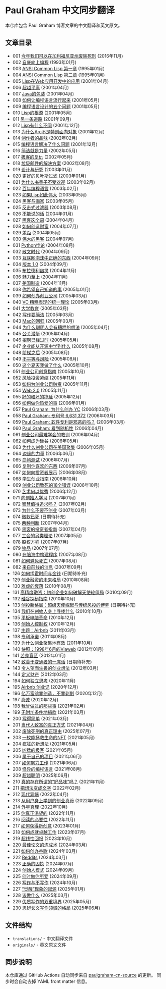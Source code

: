 # Paul Graham 中文同步翻译

本仓库包含 Paul Graham 博客文章的中文翻译和英文原文。

## 文章目录

- 001 [今年我们可以在加利福尼亚州废除死刑](https://hijiangchuan.com/paulgraham/001-This-Year-We-Can-End-the-Death-Penalty-in-California/) (2016年11月)
- 002 [自底向上编程](https://hijiangchuan.com/paulgraham/002-Programming-Bottom-Up/) (1993年01月)
- 003 [ANSI Common Lisp 第一章](https://hijiangchuan.com/paulgraham/003-Chapter-1-of-Ansi-Common-Lisp/) (1995年01月)
- 004 [ANSI Common Lisp 第二章](https://hijiangchuan.com/paulgraham/004-Chapter-2-of-Ansi-Common-Lisp/) (1995年01月)
- 005 [Lisp在Web应用开发中的应用](https://hijiangchuan.com/paulgraham/005-Lisp-for-Web-Based-Applications/) (2001年04月)
- 006 [超越平庸](https://hijiangchuan.com/paulgraham/006-Beating-the-Averages/) (2001年04月)
- 007 [Java的包装](https://hijiangchuan.com/paulgraham/007-Javas-Cover/) (2001年04月)
- 008 [如何让编程语言流行起来](https://hijiangchuan.com/paulgraham/008-Being-Popular/) (2001年05月)
- 009 [编程语言设计的五个问题](https://hijiangchuan.com/paulgraham/009-Five-Questions-about-Language-Design/) (2001年05月)
- 010 [Lisp的根源](https://hijiangchuan.com/paulgraham/010-The-Roots-of-Lisp/) (2001年05月)
- 011 [另一条道路](https://hijiangchuan.com/paulgraham/011-The-Other-Road-Ahead/) (2001年09月)
- 012 [Lisp有什么不同](https://hijiangchuan.com/paulgraham/012-What-Made-Lisp-Different/) (2001年12月)
- 013 [为什么Arc不是特别面向对象](https://hijiangchuan.com/paulgraham/013-Why-Arc-Isnt-Especially-Object-Oriented/) (2001年12月)
- 014 [创作者的品味](https://hijiangchuan.com/paulgraham/014-Taste-for-Makers/) (2002年02月)
- 015 [编程语言解决了什么问题](https://hijiangchuan.com/paulgraham/015-What-Languages-Fix/) (2001年12月)
- 016 [简洁就是力量](https://hijiangchuan.com/paulgraham/016-Succinctness-is-Power/) (2002年05月)
- 017 [极客的复仇](https://hijiangchuan.com/paulgraham/017-Revenge-of-the-Nerds/) (2002年05月)
- 018 [垃圾邮件的解决方案](https://hijiangchuan.com/paulgraham/018-A-Plan-for-Spam/) (2002年08月)
- 019 [设计与研究](https://hijiangchuan.com/paulgraham/019-Design-and-Research/) (2003年01月)
- 020 [更好的贝叶斯过滤](https://hijiangchuan.com/paulgraham/020-Better-Bayesian-Filtering/) (2003年01月)
- 021 [为什么书呆子不受欢迎](https://hijiangchuan.com/paulgraham/021-Why-Nerds-are-Unpopular/) (2003年02月)
- 022 [百年编程语言](https://hijiangchuan.com/paulgraham/022-The-Hundred-Year-Language/) (2003年02月)
- 023 [如果Lisp如此伟大](https://hijiangchuan.com/paulgraham/023-If-Lisp-is-So-Great/) (2003年05月)
- 024 [黑客与画家](https://hijiangchuan.com/paulgraham/024-Hackers-and-Painters/) (2003年05月)
- 025 [反击式过滤器](https://hijiangchuan.com/paulgraham/025-Filters-that-Fight-Back/) (2003年08月)
- 026 [不能说的话](https://hijiangchuan.com/paulgraham/026-What-You-Cant-Say/) (2004年01月)
- 027 [黑客这个词](https://hijiangchuan.com/paulgraham/027-The-Word-Hacker/) (2004年04月)
- 028 [如何创造财富](https://hijiangchuan.com/paulgraham/028-How-to-Make-Wealth/) (2004年07月)
- 029 [差距](https://hijiangchuan.com/paulgraham/029-Mind-the-Gap/) (2004年05月)
- 030 [伟大的黑客](https://hijiangchuan.com/paulgraham/030-Great-Hackers/) (2004年07月)
- 031 [Python悖论](https://hijiangchuan.com/paulgraham/031-The-Python-Paradox/) (2004年08月)
- 032 [散文时代](https://hijiangchuan.com/paulgraham/032-The-Age-of-the-Essay/) (2004年09月)
- 033 [互联网泡沫中正确的东西](https://hijiangchuan.com/paulgraham/033-What-the-Bubble-Got-Right/) (2004年09月)
- 034 [版本 1.0](https://hijiangchuan.com/paulgraham/034-A-Version-1.0/) (2004年09月)
- 035 [布拉德利幽灵](https://hijiangchuan.com/paulgraham/035-Bradleys-Ghost/) (2004年11月)
- 036 [魅力至上](https://hijiangchuan.com/paulgraham/036-Its-Charisma-Stupid/) (2004年11月)
- 037 [美国制造](https://hijiangchuan.com/paulgraham/037-Made-in-USA/) (2004年11月)
- 038 [你希望自己知道的事](https://hijiangchuan.com/paulgraham/038-What-Youll-Wish-Youd-Known/) (2005年01月)
- 039 [如何创办创业公司](https://hijiangchuan.com/paulgraham/039-How-to-Start-a-Startup/) (2005年03月)
- 040 [VC 糟糕表现的统一理论](https://hijiangchuan.com/paulgraham/040-A-Unified-Theory-of-VC-Suckage/) (2005年03月)
- 041 [大学教育](https://hijiangchuan.com/paulgraham/041-Undergraduation/) (2005年03月)
- 042 [写作要简洁](https://hijiangchuan.com/paulgraham/042-Writing-Briefly/) (2005年03月)
- 043 [Mac的回归](https://hijiangchuan.com/paulgraham/043-Return-of-the-Mac/) (2005年03月)
- 044 [为什么聪明人会有糟糕的想法](https://hijiangchuan.com/paulgraham/044-Why-Smart-People-Have-Bad-Ideas/) (2005年04月)
- 045 [公关潜艇](https://hijiangchuan.com/paulgraham/045-The-Submarine/) (2005年04月)
- 046 [招聘已经过时](https://hijiangchuan.com/paulgraham/046-Hiring-is-Obsolete/) (2005年05月)
- 047 [企业能从开源中学到什么](https://hijiangchuan.com/paulgraham/047-What-Business-Can-Learn-from-Open-Source/) (2005年08月)
- 048 [阶梯之后](https://hijiangchuan.com/paulgraham/048-After-the-Ladder/) (2005年08月)
- 049 [不平等与风险](https://hijiangchuan.com/paulgraham/049-Inequality-and-Risk/) (2005年08月)
- 050 [这个夏天我做了什么](https://hijiangchuan.com/paulgraham/050-What-I-Did-This-Summer/) (2005年10月)
- 051 [创业公司创意指南](https://hijiangchuan.com/paulgraham/051-Ideas-for-Startups/) (2005年10月)
- 052 [风险投资紧缩](https://hijiangchuan.com/paulgraham/052-The-Venture-Capital-Squeeze/) (2005年11月)
- 053 [如何为创业公司融资](https://hijiangchuan.com/paulgraham/053-How-to-Fund-a-Startup/) (2005年11月)
- 054 [Web 2.0](https://hijiangchuan.com/paulgraham/054-Web-2-0/) (2005年11月)
- 055 [好的和坏的拖延](https://hijiangchuan.com/paulgraham/055-Good-and-Bad-Procrastination/) (2005年12月)
- 056 [如何做你热爱的事](https://hijiangchuan.com/paulgraham/056-How-to-Do-What-You-Love/) (2006年01月)
- 057 [Paul Graham: 为什么创办 YC](https://hijiangchuan.com/paulgraham/057-why-yc/) (2006年03月)
- 058 [Paul Graham: 专利号 6,631,372](https://hijiangchuan.com/paulgraham/058-6631372/) (2006年03月)
- 059 [Paul Graham: 软件专利是邪恶的吗？](https://hijiangchuan.com/paulgraham/059-are-software-patents-evil/) (2006年03月)
- 060 [Paul Graham: 看到随机性](https://hijiangchuan.com/paulgraham/060-see-randomness/) (2006年04月)
- 061 [创业公司最难学会的教训](https://hijiangchuan.com/paulgraham/061-The-Hardest-Lessons-for-Startups-to-Learn/) (2006年04月)
- 062 [如何成为硅谷](https://hijiangchuan.com/paulgraham/062-How-to-Be-Silicon-Valley/) (2006年05月)
- 063 [为什么创业公司在美国聚集](https://hijiangchuan.com/paulgraham/063-Why-Startups-Condense-in-America/) (2006年05月)
- 064 [边缘的力量](https://hijiangchuan.com/paulgraham/064-The-Power-of-the-Marginal/) (2006年06月)
- 065 [岛屿测试](https://hijiangchuan.com/paulgraham/065-The-Island-Test/) (2006年07月)
- 066 [复制你喜欢的东西](https://hijiangchuan.com/paulgraham/066-Copy-What-You-Like/) (2006年07月)
- 067 [如何向投资者展示](https://hijiangchuan.com/paulgraham/067-How-to-Present-to-Investors/) (2006年08月)
- 068 [学生创业指南](https://hijiangchuan.com/paulgraham/068-A-Students-Guide-to-Startups/) (2006年10月)
- 069 [创业公司致死的18个错误](https://hijiangchuan.com/paulgraham/069-The-18-Mistakes-That-Kill-Startups/) (2006年10月)
- 070 [艺术何以优秀](https://hijiangchuan.com/paulgraham/070-How-Art-Can-Be-Good/) (2006年12月)
- 071 [向创始人学习](https://hijiangchuan.com/paulgraham/071-Learning-from-Founders/) (2007年01月)
- 072 [智慧值得追求吗？](https://hijiangchuan.com/paulgraham/072-Is-It-Worth-Being-Wise/) (2007年02月)
- 073 [为什么不要不创业](https://hijiangchuan.com/paulgraham/073-Why-to-Not-Not-Start-a-Startup/) (2007年03月)
- 074 [微软已死](https://hijiangchuan.com/paulgraham/074-Microsoft-is-Dead/) (日期待补充)
- 075 [两种判断](https://hijiangchuan.com/paulgraham/075-Two-Kinds-of-Judgement/) (2007年04月)
- 076 [黑客的投资者指南](https://hijiangchuan.com/paulgraham/076-The-Hackers-Guide-to-Investors/) (2007年04月)
- 077 [工会的另类理论](https://hijiangchuan.com/paulgraham/077-An-Alternative-Theory-of-Unions/) (2007年05月)
- 078 [股权方程](https://hijiangchuan.com/paulgraham/078-The-Equity-Equation/) (2007年07月)
- 079 [物品](https://hijiangchuan.com/paulgraham/079-Stuff/) (2007年07月)
- 080 [在脑海中构建程序](https://hijiangchuan.com/paulgraham/080-Holding-a-Program-in-Ones-Head/) (2007年08月)
- 081 [如何避免死亡](https://hijiangchuan.com/paulgraham/081-How-Not-to-Die/) (2007年08月)
- 082 [来自前线的消息](https://hijiangchuan.com/paulgraham/082-news-from-the-front/) (2007年09月)
- 126 [如何挥霍时间与金钱](https://hijiangchuan.com/paulgraham/126-How-to-Lose-Time-and-Money/) (日期待补充)
- 129 [创业融资的未来格局](https://hijiangchuan.com/paulgraham/129-The-Future-of-Startup-Funding/) (2010年08月)
- 130 [雅虎的衰落](https://hijiangchuan.com/paulgraham/130-What-Happened-to-Yahoo/) (2010年08月)
- 131 [高精度融资：初创企业如何破解天使轮僵局](https://hijiangchuan.com/paulgraham/131-High-Resolution-Fundraising/) (2010年09月)
- 132 [硅谷探秘指南](https://hijiangchuan.com/paulgraham/132-Where-to-See-Silicon-Valley/) (2010年10月)
- 133 [创投新格局：超级天使崛起与传统风投的博弈](https://hijiangchuan.com/paulgraham/133-The-New-Funding-Landscape/) (日期待补充)
- 134 [我们在创始人身上寻找什么](https://hijiangchuan.com/paulgraham/134-What-We-Look-for-in-Founders/) (2010年10月)
- 135 [平板电脑革命](https://hijiangchuan.com/paulgraham/135-Tablets/) (2010年12月)
- 136 [创始人控制权](https://hijiangchuan.com/paulgraham/136-Founder-Control/) (2010年12月)
- 137 [主题：Airbnb](https://hijiangchuan.com/paulgraham/137-Subject-Airbnb/) (2011年03月)
- 138 [专利承诺](https://hijiangchuan.com/paulgraham/138-The-Patent-Pledge/) (2011年08月)
- 139 [为什么创业聚集地有效](https://hijiangchuan.com/paulgraham/139-Why-Startup-Hubs-Work/) (2011年10月)
- 140 [快照：1998年6月的Viaweb](https://hijiangchuan.com/paulgraham/140-Snapshot-Viaweb-June-1998/) (2012年01月)
- 141 [苦差盲区](https://hijiangchuan.com/paulgraham/141-schlep-blindness/) (2012年01月)
- 142 [致善于变通者的一席话](https://hijiangchuan.com/paulgraham/142-A-Word-to-the-Resourceful/) (日期待补充)
- 143 [令人望而生畏的创业想法](https://hijiangchuan.com/paulgraham/143-Frighteningly-Ambitious-Startup-Ideas/) (2012年03月)
- 144 [定义财产](https://hijiangchuan.com/paulgraham/144-Defining-Property/) (2012年03月)
- 194 [如何独立思考](https://hijiangchuan.com/paulgraham/194-How-to-Think-for-Yourself/) (2020年11月)
- 195 [Airbnb 创业记](https://hijiangchuan.com/paulgraham/195-The-Airbnbs/) (2020年12月)
- 196 [亿万富翁靠创造，不靠剥削](https://hijiangchuan.com/paulgraham/196-Billionaires-Build/) (2020年12月)
- 197 [真诚](https://hijiangchuan.com/paulgraham/197-Earnestness/) (2020年12月)
- 198 [我曾做过的那些事](https://hijiangchuan.com/paulgraham/198-What-I-Worked-On/) (2021年02月)
- 199 [无附加条件地捐款](https://hijiangchuan.com/paulgraham/199-Donate-Unrestricted/) (2021年03月)
- 200 [写得简单](https://hijiangchuan.com/paulgraham/200-Write-Simply/) (2021年03月)
- 201 [当代人致富的真正方式](https://hijiangchuan.com/paulgraham/201-How-People-Get-Rich-Now/) (2021年04月)
- 202 [废除死刑的真正理由](https://hijiangchuan.com/paulgraham/202-The-Real-Reason-to-End-the-Death-Penalty/) (2025年07月)
- 203 [一枚能拯救生命的NFT](https://hijiangchuan.com/paulgraham/203-An-NFT-That-Saves-Lives/) (2021年05月)
- 204 [疯狂的新想法](https://hijiangchuan.com/paulgraham/204-Crazy-New-Ideas/) (2021年05月)
- 205 [凶猛的极客](https://hijiangchuan.com/paulgraham/205-Fierce-Nerds/) (2021年05月)
- 206 [属于自己的项目](https://hijiangchuan.com/paulgraham/206-A-Project-of-Ones-Own/) (2021年06月)
- 207 [如何努力工作](https://hijiangchuan.com/paulgraham/207-How-to-Work-Hard/) (2021年06月)
- 208 [怪异的编程语言](https://hijiangchuan.com/paulgraham/208-Weird-Languages/) (2021年08月)
- 209 [超越聪明](https://hijiangchuan.com/paulgraham/209-Beyond-Smart/) (2025年06月)
- 210 [真的存在所谓的“好品味”吗？](https://hijiangchuan.com/paulgraham/210-Is-There-Such-a-Thing-as-Good-Taste/) (2021年11月)
- 211 [把想法变成文字](https://hijiangchuan.com/paulgraham/211-Putting-Ideas-into-Words/) (2022年02月)
- 212 [现代异端](https://hijiangchuan.com/paulgraham/212-Heresy/) (2022年04月)
- 213 [从用户身上学到的创业真谛](https://hijiangchuan.com/paulgraham/213-What-Ive-Learned-from-Users/) (2022年09月)
- 214 [外星真理](https://hijiangchuan.com/paulgraham/214-alien-truth/) (2022年10月)
- 215 [你真正渴望的](https://hijiangchuan.com/paulgraham/215-What-You-Want-to-Want/) (2022年11月)
- 216 [阅读的必要性](https://hijiangchuan.com/paulgraham/216-The-Need-to-Read/) (2022年11月)
- 217 [如何获得新创意](https://hijiangchuan.com/paulgraham/217-How-to-Get-New-Ideas/) (2023年01月)
- 218 [如何成就卓越工作](https://hijiangchuan.com/paulgraham/218-how-to-do-great-work/) (2023年07月)
- 219 [超线性回报](https://hijiangchuan.com/paulgraham/219-superlinear-returns/) (2023年10月)
- 220 [最佳论文的炼成术](https://hijiangchuan.com/paulgraham/220-The-Best-Essay/) (2024年03月)
- 221 [如何创办谷歌](https://hijiangchuan.com/paulgraham/221-How-to-Start-Google/) (2024年03月)
- 222 [Reddits](https://hijiangchuan.com/paulgraham/222-The-Reddits/) (2024年03月)
- 223 [正确的固执](https://hijiangchuan.com/paulgraham/223-The-Right-Kind-of-Stubborn/) (2024年07月)
- 224 [创始人模式](https://hijiangchuan.com/paulgraham/224-Founder-Mode/) (2024年09月)
- 225 [何时做你所爱](https://hijiangchuan.com/paulgraham/225-When-To-Do-What-You-Love/) (2024年09月)
- 226 [写作与不写作](https://hijiangchuan.com/paulgraham/226-Writes-and-Write-Nots/) (2024年10月)
- 227 [“觉醒”现象的起源](https://hijiangchuan.com/paulgraham/227-The-Origins-of-Wokeness/) (2025年01月)
- 228 [该做什么](https://hijiangchuan.com/paulgraham/228-what-to-do/) (2025年03月)
- 229 [优质写作的双重境界](https://hijiangchuan.com/paulgraham/229-Good-Writing/) (2025年05月)
- 230 [思辨长文写作领域的格局](https://hijiangchuan.com/paulgraham/230-The-Shape-of-the-Essay-Field/) (2025年06月)

## 文件结构

- `translations/` - 中文翻译文件
- `originals/` - 英文原文文件

## 同步说明

本仓库通过 GitHub Actions 自动同步来自 [paulgraham-cn-source](https://github.com/HiJiangChuan/paulgraham-cn-source) 的更新。
同步时会自动去掉 YAML front matter 信息。
